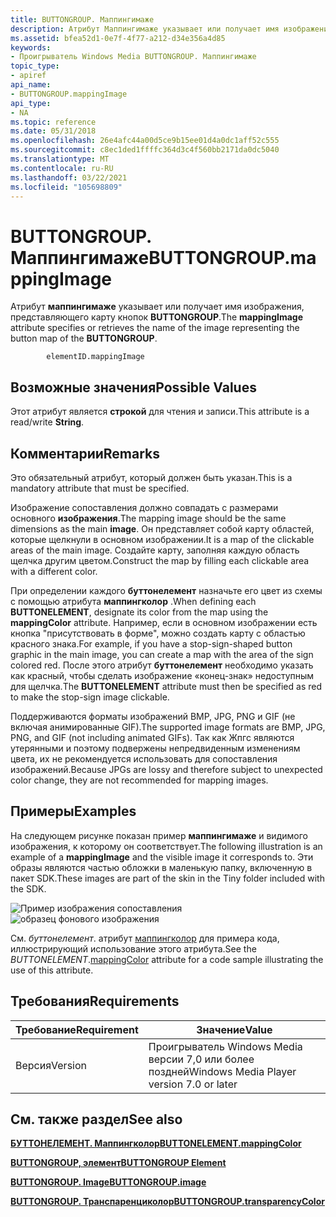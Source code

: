 ```yaml
---
title: BUTTONGROUP. Маппингимаже
description: Атрибут Маппингимаже указывает или получает имя изображения, представляющего карту кнопок BUTTONGROUP.
ms.assetid: bfea52d1-0e7f-4f77-a212-d34e356a4d85
keywords:
- Проигрыватель Windows Media BUTTONGROUP. Маппингимаже
topic_type:
- apiref
api_name:
- BUTTONGROUP.mappingImage
api_type:
- NA
ms.topic: reference
ms.date: 05/31/2018
ms.openlocfilehash: 26e4afc44a00d5ce9b15ee01d4a0dc1aff52c555
ms.sourcegitcommit: c8ec1ded1ffffc364d3c4f560bb2171da0dc5040
ms.translationtype: MT
ms.contentlocale: ru-RU
ms.lasthandoff: 03/22/2021
ms.locfileid: "105698809"
---
```

# <a name="buttongroupmappingimage"></a><span data-ttu-id="ab1ef-104">BUTTONGROUP. Маппингимаже</span><span class="sxs-lookup"><span data-stu-id="ab1ef-104">BUTTONGROUP.mappingImage</span></span>

<span data-ttu-id="ab1ef-105">Атрибут **маппингимаже** указывает или получает имя изображения, представляющего карту кнопок **BUTTONGROUP**.</span><span class="sxs-lookup"><span data-stu-id="ab1ef-105">The **mappingImage** attribute specifies or retrieves the name of the image representing the button map of the **BUTTONGROUP**.</span></span>

``` syntax
        elementID.mappingImage
```

## <a name="possible-values"></a><span data-ttu-id="ab1ef-106">Возможные значения</span><span class="sxs-lookup"><span data-stu-id="ab1ef-106">Possible Values</span></span>

<span data-ttu-id="ab1ef-107">Этот атрибут является **строкой** для чтения и записи.</span><span class="sxs-lookup"><span data-stu-id="ab1ef-107">This attribute is a read/write **String**.</span></span>

## <a name="remarks"></a><span data-ttu-id="ab1ef-108">Комментарии</span><span class="sxs-lookup"><span data-stu-id="ab1ef-108">Remarks</span></span>

<span data-ttu-id="ab1ef-109">Это обязательный атрибут, который должен быть указан.</span><span class="sxs-lookup"><span data-stu-id="ab1ef-109">This is a mandatory attribute that must be specified.</span></span>

<span data-ttu-id="ab1ef-110">Изображение сопоставления должно совпадать с размерами основного **изображения**.</span><span class="sxs-lookup"><span data-stu-id="ab1ef-110">The mapping image should be the same dimensions as the main **image**.</span></span> <span data-ttu-id="ab1ef-111">Он представляет собой карту областей, которые щелкнули в основном изображении.</span><span class="sxs-lookup"><span data-stu-id="ab1ef-111">It is a map of the clickable areas of the main image.</span></span> <span data-ttu-id="ab1ef-112">Создайте карту, заполняя каждую область щелчка другим цветом.</span><span class="sxs-lookup"><span data-stu-id="ab1ef-112">Construct the map by filling each clickable area with a different color.</span></span>

<span data-ttu-id="ab1ef-113">При определении каждого **буттонелемент** назначьте его цвет из схемы с помощью атрибута **маппингколор** .</span><span class="sxs-lookup"><span data-stu-id="ab1ef-113">When defining each **BUTTONELEMENT**, designate its color from the map using the **mappingColor** attribute.</span></span> <span data-ttu-id="ab1ef-114">Например, если в основном изображении есть кнопка "присутствовать в форме", можно создать карту с областью красного знака.</span><span class="sxs-lookup"><span data-stu-id="ab1ef-114">For example, if you have a stop-sign-shaped button graphic in the main image, you can create a map with the area of the sign colored red.</span></span> <span data-ttu-id="ab1ef-115">После этого атрибут **буттонелемент** необходимо указать как красный, чтобы сделать изображение «конец-знак» недоступным для щелчка.</span><span class="sxs-lookup"><span data-stu-id="ab1ef-115">The **BUTTONELEMENT** attribute must then be specified as red to make the stop-sign image clickable.</span></span>

<span data-ttu-id="ab1ef-116">Поддерживаются форматы изображений BMP, JPG, PNG и GIF (не включая анимированные GIF).</span><span class="sxs-lookup"><span data-stu-id="ab1ef-116">The supported image formats are BMP, JPG, PNG, and GIF (not including animated GIFs).</span></span> <span data-ttu-id="ab1ef-117">Так как Жпгс являются утерянными и поэтому подвержены непредвиденным изменениям цвета, их не рекомендуется использовать для сопоставления изображений.</span><span class="sxs-lookup"><span data-stu-id="ab1ef-117">Because JPGs are lossy and therefore subject to unexpected color change, they are not recommended for mapping images.</span></span>

## <a name="examples"></a><span data-ttu-id="ab1ef-118">Примеры</span><span class="sxs-lookup"><span data-stu-id="ab1ef-118">Examples</span></span>

<span data-ttu-id="ab1ef-119">На следующем рисунке показан пример **маппингимаже** и видимого изображения, к которому он соответствует.</span><span class="sxs-lookup"><span data-stu-id="ab1ef-119">The following illustration is an example of a **mappingImage** and the visible image it corresponds to.</span></span> <span data-ttu-id="ab1ef-120">Эти образы являются частью обложки в маленькую папку, включенную в пакет SDK.</span><span class="sxs-lookup"><span data-stu-id="ab1ef-120">These images are part of the skin in the Tiny folder included with the SDK.</span></span>

![Пример изображения сопоставления](images/absam01m.png)![образец фонового изображения](images/absam01f.png)

<span data-ttu-id="ab1ef-123">См. *буттонелемент*. атрибут [маппингколор](buttonelement-mappingcolor.md) для примера кода, иллюстрирующий использование этого атрибута.</span><span class="sxs-lookup"><span data-stu-id="ab1ef-123">See the *BUTTONELEMENT*.[mappingColor](buttonelement-mappingcolor.md) attribute for a code sample illustrating the use of this attribute.</span></span>

## <a name="requirements"></a><span data-ttu-id="ab1ef-124">Требования</span><span class="sxs-lookup"><span data-stu-id="ab1ef-124">Requirements</span></span>



| <span data-ttu-id="ab1ef-125">Требование</span><span class="sxs-lookup"><span data-stu-id="ab1ef-125">Requirement</span></span> | <span data-ttu-id="ab1ef-126">Значение</span><span class="sxs-lookup"><span data-stu-id="ab1ef-126">Value</span></span> |
|--------------------|------------------------------------------------------|
| <span data-ttu-id="ab1ef-127">Версия</span><span class="sxs-lookup"><span data-stu-id="ab1ef-127">Version</span></span><br/> | <span data-ttu-id="ab1ef-128">Проигрыватель Windows Media версии 7,0 или более поздней</span><span class="sxs-lookup"><span data-stu-id="ab1ef-128">Windows Media Player version 7.0 or later</span></span><br/> |



## <a name="see-also"></a><span data-ttu-id="ab1ef-129">См. также раздел</span><span class="sxs-lookup"><span data-stu-id="ab1ef-129">See also</span></span>

<dl> <dt>

[<span data-ttu-id="ab1ef-130">**БУТТОНЕЛЕМЕНТ. Маппингколор**</span><span class="sxs-lookup"><span data-stu-id="ab1ef-130">**BUTTONELEMENT.mappingColor**</span></span>](buttonelement-mappingcolor.md)
</dt> <dt>

[<span data-ttu-id="ab1ef-131">**BUTTONGROUP, элемент**</span><span class="sxs-lookup"><span data-stu-id="ab1ef-131">**BUTTONGROUP Element**</span></span>](buttongroup-element.md)
</dt> <dt>

[<span data-ttu-id="ab1ef-132">**BUTTONGROUP. Image**</span><span class="sxs-lookup"><span data-stu-id="ab1ef-132">**BUTTONGROUP.image**</span></span>](buttongroup-image.md)
</dt> <dt>

[<span data-ttu-id="ab1ef-133">**BUTTONGROUP. Транспаренциколор**</span><span class="sxs-lookup"><span data-stu-id="ab1ef-133">**BUTTONGROUP.transparencyColor**</span></span>](buttongroup-transparencycolor.md)
</dt> </dl>

 

 






